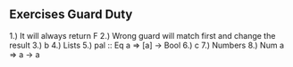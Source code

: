 ## Exercises Guard Duty

1.) It will always return F
2.) Wrong guard will match first and change the result
3.) b
4.) Lists
5.) pal :: Eq a => [a] -> Bool
6.) c
7.) Numbers
8.) Num a => a -> a
